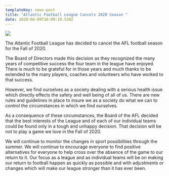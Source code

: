 ```yaml
---
templateKey: news-post
title: "Atlantic Football League Cancels 2020 Season "
date: 2020-06-09T16:09:19.538Z
---
```

![](/img/apple-touch-icon.png)

The Atlantic Football League has decided to cancel the AFL football season for the Fall of 2020.



The Board of Directors made this decision as they recognized the many years of competitive success the four team in the league have enjoyed. There is much to be grateful for in those years and much thanks to be extended to the many players, coaches and volunteers who have worked to that success.



However, we find ourselves as a society dealing with a serious health issue which directly effects the safety and well being of all of us. There are new rules and guidelines in place to insure we as a society do what we can to control the circumstances in which we find ourselves.



As a consequence of these circumstances, the Board of the AFL decided that the best interests of the League and of each of our individual teams could be found only in a tough and unhappy decision. That decision will be not to play a game we love in the Fall of 2020.



We will continue to monitor the changes in sport possibilities through the summer. We will continue to encourage everyone to find positive alternatives for everyone to help cross over the absence of the game to our return to it. Our focus as a league and as individual teams will be on making our return to football happen as quickly as possible and with adjustments or changes which will make our league stronger than it has ever been.

